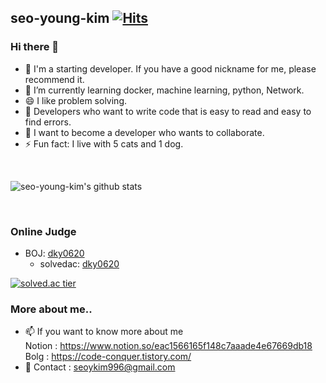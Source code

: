 ## seo-young-kim [![Hits](https://hits.seeyoufarm.com/api/count/incr/badge.svg?url=https%3A%2F%2Fgithub.com%2Fseo-young-kim%2Fhit-counter&count_bg=%2379C83D&title_bg=%23555555&icon=&icon_color=%23E7E7E7&title=hits&edge_flat=false)](https://hits.seeyoufarm.com)
### Hi there 👋
- 🔭 I'm a starting developer. If you have a good nickname for me, please recommend it.
- 🌱 I’m currently learning docker, machine learning, python, Network.
- 😄 I like problem solving.
- 🤔 Developers who want to write code that is easy to read and easy to find errors.
- 👯 I want to become a developer who wants to collaborate.
- ⚡ Fun fact: I live with 5 cats and 1 dog.
</br>

![seo-young-kim's github stats](https://github-readme-stats.vercel.app/api?username=seo-young-kim&show_icons=true)

</br>

### Online Judge
* BOJ: [dky0620](http://icpc.me/dky0620)
  * solvedac: [dky0620](https://solved.ac/profile/dky0620)

[![solved.ac tier](http://mazassumnida.wtf/api/generate_badge?boj=dky0620)](https://solved.ac/dky0620)


### More about me..
- 📫 If you want to know more about me</br>
      </tab>Notion : https://www.notion.so/eac1566165f148c7aaade4e67669db18</br>
      </tab>Bolg : https://code-conquer.tistory.com/
- 💬 Contact : seoykim996@gmail.com 

